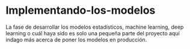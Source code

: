 # Implementando-los-modelos
La fase de desarrollar los modelos estadísticos,  machine learning, deep learning o cuál haya sido es solo una pequeña parte del proyecto aquí indago más acerca de poner los modelos en producción.
